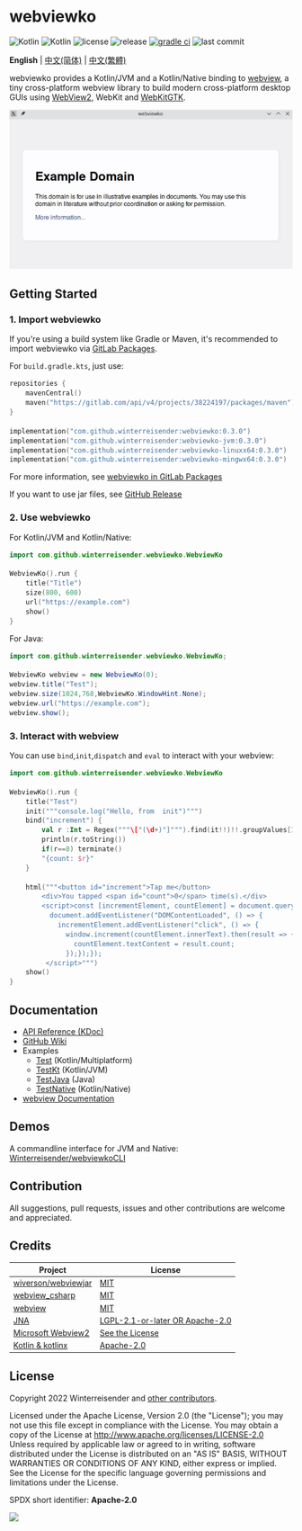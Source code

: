 # webviewko

![Kotlin](https://img.shields.io/badge/Kotlin%2FJVM-7F52FF?logo=kotlin&logoColor=FFFFFF)
![Kotlin](https://img.shields.io/badge/Kotlin%2FNative-7F52FF?logo=kotlin&logoColor=FFFFFF)
![license](https://img.shields.io/github/license/Winterreisender/webviewko?color=3DA639)
![release](https://img.shields.io/github/v/release/Winterreisender/webviewko?label=release&include_prereleases)
[![gradle ci](https://github.com/Winterreisender/webviewko/actions/workflows/gradle-ci.yml/badge.svg)](https://github.com/Winterreisender/webviewko/actions/workflows/gradle-ci.yml)
![last commit](https://img.shields.io/github/last-commit/Winterreisender/webviewko)

<!-- 
See [RFC4646](https://www.ietf.org/rfc/rfc4646.txt), [W3C language tags](https://www.w3.org/International/articles/language-tags/#bytheway) and [iana](https://www.iana.org/assignments/language-subtag-registry)
-->

**English** | [中文(简体)](docs/README.zh-Hans.md) | [中文(繁體)](docs/README.zh-Hant.md) 

webviewko provides a Kotlin/JVM and a Kotlin/Native binding to [webview](https://github.com/webview/webview), a tiny cross-platform webview library to build modern cross-platform desktop GUIs using [WebView2](https://developer.microsoft.com/en-us/microsoft-edge/webview2/), WebKit and [WebKitGTK](https://webkitgtk.org/).

![screenshot](screenshot.jpg)

<!--
## Highlights

### Kotlin/JVM and Java

- Tiny size: The demo jar distribution is `<5MB`
- Support Windows, Linux and macOS

### Kotlin/Native

- Tiny size: The demo is `<1MB` for Linux and `<1.5MB` for Windows
- Support Windows and Linux
-->

## Getting Started

### 1. Import webviewko

If you're using a build system like Gradle or Maven, it's recommended to import webviewko via [GitLab Packages](https://gitlab.com/Winterreisender/webviewko/-/packages/). 

For `build.gradle.kts`, just use:

```kotlin {3}
repositories {
    mavenCentral()
    maven("https://gitlab.com/api/v4/projects/38224197/packages/maven")
}

implementation("com.github.winterreisender:webviewko:0.3.0")           // Kotlin Multiplatform
implementation("com.github.winterreisender:webviewko-jvm:0.3.0")       // Java and Kotlin/JVM
implementation("com.github.winterreisender:webviewko-linuxx64:0.3.0")  // Kotlin/Native Linux x64
implementation("com.github.winterreisender:webviewko-mingwx64:0.3.0")  // Kotlin/Native Windows x64
```

For more information, see [webviewko in GitLab Packages](https://gitlab.com/Winterreisender/webviewko/-/packages/)

If you want to use jar files, see [GitHub Release](https://github.com/Winterreisender/webviewko/releases)

### 2. Use webviewko

For Kotlin/JVM and Kotlin/Native:

```kotlin
import com.github.winterreisender.webviewko.WebviewKo

WebviewKo().run {
    title("Title")
    size(800, 600)
    url("https://example.com")
    show()
}
```

For Java:

```java
import com.github.winterreisender.webviewko.WebviewKo;

WebviewKo webview = new WebviewKo(0);
webview.title("Test");
webview.size(1024,768,WebviewKo.WindowHint.None);
webview.url("https://example.com");
webview.show();
```

### 3. Interact with webview

You can use `bind`,`init`,`dispatch` and `eval` to interact with your webview:

```kotlin
import com.github.winterreisender.webviewko.WebviewKo

WebviewKo().run {
    title("Test")
    init("""console.log("Hello, from  init")""")
    bind("increment") {
        val r :Int = Regex("""\["(\d+)"]""").find(it!!)!!.groupValues[1].toInt() + 1
        println(r.toString())
        if(r==8) terminate()
        "{count: $r}"
    }
  
    html("""<button id="increment">Tap me</button>
        <div>You tapped <span id="count">0</span> time(s).</div>
        <script>const [incrementElement, countElement] = document.querySelectorAll("#increment, #count");
          document.addEventListener("DOMContentLoaded", () => {
            incrementElement.addEventListener("click", () => {
              window.increment(countElement.innerText).then(result => {
                countElement.textContent = result.count;
              });});});
         </script>""")
    show()
}
```

<!-- You can also use JNA and Kotlin/Native bindings directly -->


## Documentation

- [API Reference (KDoc)](https://winterreisender.github.io/webviewko/docs/kdoc/index.html)
- [GitHub Wiki](https://github.com/Winterreisender/webviewko/wiki)
- Examples
  - [Test](https://github.com/Winterreisender/webviewko/blob/main/src/commonTest/kotlin/Test.kt) (Kotlin/Multiplatform)
  - [TestKt](https://github.com/Winterreisender/webviewko/blob/main/src/jvmTest/kotlin/TestKt.kt) (Kotlin/JVM)
  - [TestJava](https://github.com/Winterreisender/webviewko/blob/main/src/jvmTest/java/TestJava.java) (Java)
  - [TestNative](https://github.com/Winterreisender/webviewko/blob/main/src/nativeTest/kotlin/TestNative.kt) (Kotlin/Native)
- [webview Documentation](https://webview.dev/)

## Demos

A commandline interface for JVM and Native: [Winterreisender/webviewkoCLI](https://github.com/Winterreisender/webviewkoCLI)

## Contribution

All suggestions, pull requests, issues and other contributions are welcome and appreciated.

## Credits

| Project                                                                      | License                                                                                          |
|------------------------------------------------------------------------------|--------------------------------------------------------------------------------------------------|
| [wiverson/webviewjar](https://github.com/wiverson/webviewjar)                | [MIT](https://github.com/wiverson/webviewjar/blob/master/LICENSE)                                |
| [webview_csharp](https://github.com/webview/webview_csharp)                  | [MIT](https://github.com/webview/webview_csharp/blob/master/LICENSE)                             |
| [webview](https://github.com/webview/webview)                                | [MIT](https://github.com/webview/webview/blob/master/LICENSE)                                    |
| [JNA](https://github.com/java-native-access/jna)                             | [LGPL-2.1-or-later OR Apache-2.0](https://github.com/java-native-access/jna/blob/master/LICENSE) |
| [Microsoft Webview2](https://www.nuget.org/packages/Microsoft.Web.WebView2/) | [See the License](https://www.nuget.org/packages/Microsoft.Web.WebView2/1.0.1245.22/License)     |
| [Kotlin & kotlinx](https://kotlinlang.org/)                                  | [Apache-2.0](https://github.com/JetBrains/kotlin/blob/master/LICENSE)                            |

## License

Copyright 2022 Winterreisender and [other contributors](https://github.com/Winterreisender/webviewko/graphs/contributors).

Licensed under the Apache License, Version 2.0 (the "License"); you may not use this file except in compliance with the License. You may obtain a copy of the License at http://www.apache.org/licenses/LICENSE-2.0  
Unless required by applicable law or agreed to in writing, software distributed under the License is distributed on an "AS IS" BASIS, WITHOUT WARRANTIES OR CONDITIONS OF ANY KIND, either express or implied.  
See the License for the specific language governing permissions and limitations under the License.

SPDX short identifier: **Apache-2.0**

<img src="https://opensource.org/sites/default/files/public/OSIApproved.svg" width="100" />
